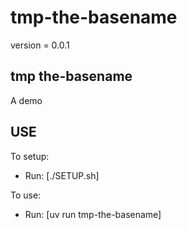 # tmp-the-basename

version = 0.0.1

## tmp the-basename

A demo

## USE

To setup:
- Run: [./SETUP.sh]

To use:
- Run: [uv run tmp-the-basename]

